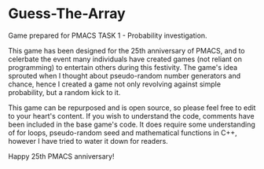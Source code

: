 # Guess-The-Array
Game prepared for PMACS TASK 1 - Probability investigation.

This game has been designed for the 25th anniversary of PMACS, and to celerbate the event many individuals have created games (not reliant on programming) to entertain others during this festivity. The game's idea sprouted when I thought about pseudo-random number generators and chance, hence I created a game not only revolving against simple probability, but a random kick to it. 

This game can be repurposed and is open source, so please feel free to edit to your heart's content. If you wish to understand the code, comments have been included in the base game's code. It does require some understanding of for loops, pseudo-random seed and mathematical functions in C++, however I have tried to water it down for readers. 

Happy 25th PMACS anniversary!
